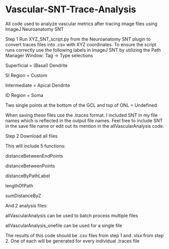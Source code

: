 # Vascular-SNT-Trace-Analysis
All code used to analyze vascular metrics after tracing image files using ImageJ Neuroanatomy SNT

Step 1
Run XYZ_SNT_script.py from the Neuroanatomy SNT plugin to convert traces files into .csv with XYZ coordinates.
To ensure the script runs correctly use the following labels in ImageJ SNT by utilizing the Path Manager Window: Tag -> Type selections
  
  Superficial = (Basal) Dendrite
  
  SI Region = Custom
  
  Intermediate = Apical Dendrite
  
  ID Region = Soma
  
  Two single points at the bottom of the GCL and top of ONL = Undefined
  
When saving these files use the .traces format. I included SNT in my file names which is reflected in the output file names. Feel free to include SNT in the save file name or edit out its mention in the allVascularAnalysis code.

Step 2
Download all files

This will include 5 functions:

  distanceBetweenEndPoints
  
  distanceBetweenPoints
  
  distanceByPathLabel
  
  lengthOfPath
  
  sumDistanceByZ
  
And 2 analysis files:

  allVascularAnalysis can be used to batch process multiple files
  
  allVascularAnalysis_onefile can be used for a single file
  

The results of this code should be .csv files from step 1 and .xlsx from step 2. One of each will be generated for every individual .traces file
